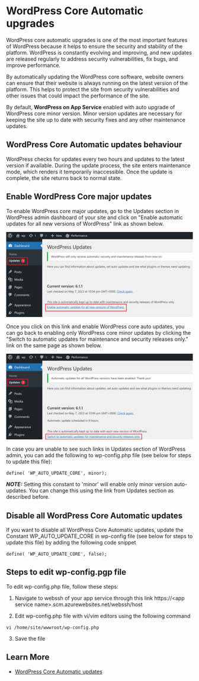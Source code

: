 # WordPress Core Automatic upgrades

WordPress core automatic upgrades is one of the most important features of WordPress because it helps to ensure the security and stability of the platform. WordPress is constantly evolving and improving, and new updates are released regularly to address security vulnerabilities, fix bugs, and improve performance.

By automatically updating the WordPress core software, website owners can ensure that their website is always running on the latest version of the platform. This helps to protect the site from security vulnerabilities and other issues that could impact the performance of the site.

By default, **WordPress on App Service** enabled with  auto upgrade of WordPress core minor version.  Minor version updates are necessary for keeping the site up to date with security fixes and any other maintenance updates.

## WordPress Core Automatic updates behaviour

WordPress checks for updates every two hours and updates to the latest version if available. During the update process, the site enters maintenance mode, which renders it temporarily inaccessible. Once the update is complete, the site returns back to normal state.

## Enable WordPress Core major updates 

To enable WordPress core major updates, go to the Updates section in WordPress admin dashboard of your site and click on "Enable automatic updates for all new versions of WordPress" link as shown below.

![WordPress Major Updates](./media/wp_auto_updates_1.png)

Once you click on this link and enable WordPress core auto updates, you can go back to enabling only WordPress core minor updates by clicking the "Switch to automatic updates for maintenance and security releases only." link on the same page as shown below.

![WordPress Major Updates](./media/wp_auto_updates_2.png)

In case you are unable to see such links in Updates section of WordPress admin, you can add the following to wp-config.php file (see below for steps to update this file):
```
define( 'WP_AUTO_UPDATE_CORE', minor);
```
***NOTE:*** Setting this constant to 'minor' will enable only minor version auto-updates. You can change this using the link from Updates section as described before.

## Disable all WordPress Core Automatic updates

If you want to disable all WordPress Core Automatic updates, update the Constant WP_AUTO_UPDATE_CORE in wp-config file (see below for steps to update this file) by adding the following code snippet

```
define( 'WP_AUTO_UPDATE_CORE', false);
```

## Steps to edit wp-config.pgp file

To edit wp-config.php file, follow these steps:

1. Navigate to webssh of your app service through this link https://\<app service name\>.scm.azurewebsites.net/webssh/host

2. Edit wp-config.php file with vi/vim editors using the following command
```
vi /home/site/wwwroot/wp-config.php
```

3. Save the file

## Learn More

- [WordPress Core Automatic updates](https://wordpress.org/documentation/article/configuring-automatic-background-updates/)

